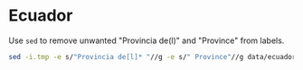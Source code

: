 # Ecuador

Use `sed`  to remove unwanted "Provincia de(l)" and "Province" from labels.


```sh
sed -i.tmp -e s/"Provincia de[l]* "//g -e s/" Province"//g data/ecuador_provinces_v1.geo.json 
```